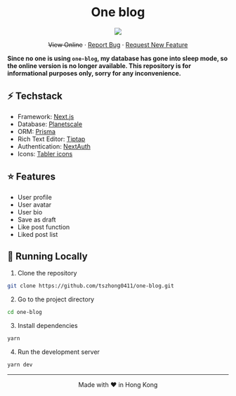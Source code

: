 <h1 align="center">
 One blog
</h1>

<p align="center">
  <img src="https://socialify.git.ci/tszhong0411/one-blog/image?forks=1&issues=1&logo=https://honghong.me/static/images/projects/one-blog/logo.png&name=1&owner=1&pattern=Solid&pulls=1&stargazers=1&theme=Dark">
</p>

<p align="center">
    <s>View Online</s>
    ·
    <a href="https://github.com/tszhong0411/one-blog/issues/new">Report Bug</a>
    ·
    <a href="https://github.com/tszhong0411/one-blog/issues/new">Request New Feature</a>
</p>

**Since no one is using `one-blog`, my database has gone into sleep mode, so the online version is no longer available. This repository is for informational purposes only, sorry for any inconvenience.**

## ⚡ Techstack

- Framework: [Next.js](https://nextjs.org/)
- Database: [Planetscale](https://planetscale.com)
- ORM: [Prisma](https://www.prisma.io)
- Rich Text Editor: [Tiptap](https://tiptap.dev)
- Authentication: [NextAuth](https://next-auth.js.org)
- Icons: [Tabler icons](https://tabler-icons.io/)

## ⭐ Features

- User profile
- User avatar
- User bio
- Save as draft
- Like post function
- Liked post list

## 👋 Running Locally

1. Clone the repository

```sh
git clone https://github.com/tszhong0411/one-blog.git
```

2. Go to the project directory

```sh
cd one-blog
```

3. Install dependencies

```sh
yarn
```

4. Run the development server

```sh
yarn dev
```

<hr>
<p align="center">
Made with ❤️ in Hong Kong
</p>
